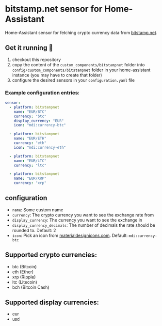 # bitstamp.net sensor for Home-Assistant

Home-Assistant sensor for fetching crypto currency data from [bitstamp.net](https://bitstamp.net).

## Get it running 🍕

1. checkout this repository
2. copy the content of the  `custom_components/bitstampnet` folder into `config/custom_components/bitstampnet` folder in your home-assistant instance (you may have to create that folder)
3. configure the desired sensors in your `configuration.yaml` file

### Example configuration entries:

```yaml
sensor:
  - platform: bitstampnet
    name: "EUR/BTC"
    currency: "btc"
    display_currency: "EUR"
    icon: "mdi:currency-btc"

  - platform: bitstampnet
    name: "EUR/ETH"
    currency: "eth"
    icon: "mdi:currency-eth"

  - platform: bitstampnet
    name: "EUR/LTC"
    currency: "ltc"

  - platform: bitstampnet
    name: "EUR/XRP"
    currency: "xrp"
```

## configuration

* `name`: Some custom name
* `currency`: The crypto currency you want to see the exchange rate from
* `display_currency`: The currency you want to see the exchange in
* `display_currency_decimals`: The number of decimals the rate should be rounded to. Default: 2
* `icon`: Pick an icon from [materialdesignicons.com](https://materialdesignicons.com/). Default: `mdi:currency-btc`

## Supported crypto currencies:

* btc (Bitcoin)
* eth (Ether)
* xrp (Ripple)
* ltc (Litecoin)
* bch (Bitcoin Cash)

## Supported display currencies:

* eur
* usd

